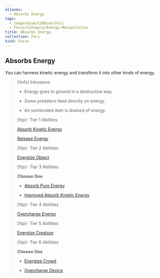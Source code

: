 ```yaml
---
aliases:
  - Absorbs Energy
tags:
  - Compendium/CSRD/en/Foci
  - Focus/Category/Energy-Manipulation
title: Absorbs Energy
collection: Foci
kind: Focus
---
```

## Absorbs Energy    
You can harness kinetic energy and transform it into other kinds of energy.    
  
>[!info] Intrusions    
>- Energy goes to ground in a destructive way.    
>- Some predators feed directly on energy.    
>- An unintended item is drained of energy.    
  
  
>[!tip]- Tier 1 Abilities    
> [Absorb Kinetic Energy](Absorb-Kinetic-Energy.md)    
> [Release Energy](Release-Energy.md)    
  
  
>[!tip]- Tier 2 Abilities    
> [Energize Object](Energize-Object.md)    
  
  
>[!tip]- Tier 3 Abilities    
> **Choose One**    
>- [Absorb Pure Energy](Absorb-Pure-Energy.md)    
>- [Improved Absorb Kinetic Energy](Improved-Absorb-Kinetic-Energy.md)    
  
  
>[!tip]- Tier 4 Abilities    
> [Overcharge Energy](Overcharge-Energy.md)    
  
  
>[!tip]- Tier 5 Abilities    
> [Energize Creature](Energize-Creature.md)    
  
  
>[!tip]- Tier 6 Abilities    
> **Choose One**    
>- [Energize Crowd](Energize-Crowd.md)    
>- [Overcharge Device](Overcharge-Device.md)